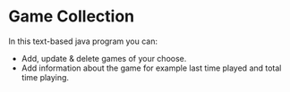 # Game Collection
In this text-based java program you can:
- Add, update & delete games of your choose.
- Add information about the game for example last time played and total time playing.
